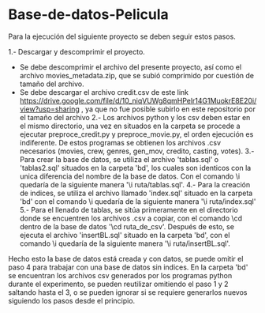# Base-de-datos-Pelicula
Para la ejecución del siguiente proyecto se deben seguir estos pasos.

1.- Descargar y descomprimir el proyecto.
  - Se debe descomprimir el archivo del presente proyecto, así como el archivo movies_metadata.zip, que se subió comprimido por cuestión de tamaño del archivo.
  - Se debe descargar el archivo credit.csv de este link https://drive.google.com/file/d/10_niqVUWg8qmHPelr14G1MuokrE8E20i/view?usp=sharing , ya que no fue posible subirlo en este repositorio por el tamaño del archivo 
2.- Los archivos python y los csv deben estar en el mismo directorio, una vez en situados en la carpeta se procede a ejecutar preproce_credit.py y preproce_movie.py, el orden ejecución es indiferente. De estos programas se obtienen los archivos .csv necesarios (movies, crew, genres, gen_mov, credito, casting, votes).
3.- Para crear la base de datos, se utiliza el archivo 'tablas.sql' o 'tablas2.sql' situados en la carpeta 'bd', los cuales son identicos con la unica diferencia del nombre de la base de datos. Con el comando \i quedaría de la siguiente manera '\i ruta/tablas.sql'.
4.- Para la creación de indices, se utiliza el archivo llamado 'index.sql' situado en la carpeta 'bd' con el comando \i quedaría de la siguiente manera '\i ruta/index.sql'
5.- Para el llenado de tablas, se sitúa primeramente en el directorio donde se encuentren los archivos .csv a copiar, con el comando \cd dentro de la base de datos '\cd ruta_de_csv'. Después de esto, se ejecuta el archivo 'insertBL.sql' situado en la carpeta 'bd', con el comando \i quedaría de la siguiente manera '\i ruta/insertBL.sql'.

Hecho esto la base de datos está creada y con datos, se puede omitir el paso 4 para trabajar con una base de datos sin indices. En la carpeta 'bd' se encuentran los archivos csv generados por los programas python durante el experimento, se pueden reutilizar omitiendo el paso 1 y 2 saltando hasta el 3, o se pueden ignorar si se requiere generarlos nuevos siguiendo los pasos desde el principio.
